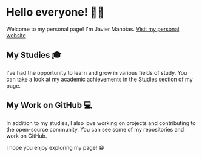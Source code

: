 # Hello everyone! 🤘🏻

Welcome to my personal page! I'm Javier Manotas.
[Visit my personal website](URL "https://jmanotas19.github.io/")

## My Studies 🎓

I've had the opportunity to learn and grow in various fields of study. You can take a look at my academic achievements in the Studies section of my page.

## My Work on GitHub 💻

In addition to my studies, I also love working on projects and contributing to the open-source community. You can see some of my repositories and work on GitHub.

I hope you enjoy exploring my page! 😁 
